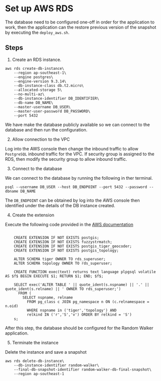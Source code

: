 # Set up AWS RDS

The database need to be configured one-off in order for the application to work,
then the application can the restore previous version of the snapshot by
executing the `deploy_aws.sh`.

## Steps

1. Create an RDS instance.

```
aws rds create-db-instance\
    --region ap-southeast-1\
    --engine postgres\
    --engine-version 9.3.14\
    --db-instance-class db.t2.micro\
    --allocated-storage 5\
    --no-multi-az\
    --db-instance-identifier DB_IDENTIFIER\
    --db-name DB_NAME\
    --master-username DB_USER\
    --master-user-password DB_PASSWORD\
    --port 5432
```

We have make the database publicly available so we can connect to the database
and then run the configuration.

2. Allow connection to the VPC

Log into the AWS console then change the inbound traffic to allow `PostgreSQL`
inbound traffic for the VPC. If security group is assigned to the RDS, then
modify the security group to allow inbound traffic.

3. Connect to the database

We can connect to the database by running the following in ther terminal.

```
psql --username DB_USER --host DB_ENDPOINT --port 5432 --password --dbname DB_NAME
```

The `DB_ENDPOINT` can be obtained by log into the AWS console then identified
under the details of the DB instance created.

4. Create the extension

Execute the following code provided in the [AWS
documentation](http://docs.aws.amazon.com/AmazonRDS/latest/UserGuide/Appendix.PostgreSQL.CommonDBATasks.html#Appendix.PostgreSQL.CommonDBATasks.PostGIS)

```

    CREATE EXTENSION IF NOT EXISTS postgis;
    CREATE EXTENSION IF NOT EXISTS fuzzystrmatch;
    CREATE EXTENSION IF NOT EXISTS postgis_tiger_geocoder;
    CREATE EXTENSION IF NOT EXISTS postgis_topology;

    ALTER SCHEMA tiger OWNER TO rds_superuser;
    ALTER SCHEMA topology OWNER TO rds_superuser;

    CREATE FUNCTION exec(text) returns text language plpgsql volatile AS $f$ BEGIN EXECUTE $1; RETURN $1; END; $f$;

    SELECT exec('ALTER TABLE ' || quote_ident(s.nspname) || '.' || quote_ident(s.relname) || ' OWNER TO rds_superuser;')
      FROM (
        SELECT nspname, relname
          FROM pg_class c JOIN pg_namespace n ON (c.relnamespace = n.oid)
          WHERE nspname in ('tiger','topology') AND
          relkind IN ('r','S','v') ORDER BY relkind = 'S')
    s;
```

After this step, the database should be configured for the Random Walker
application.

5. Terminate the instance

Delete the instance and save a snapshot

```
aws rds delete-db-instance\
    --db-instance-identifier random-walker\
    --final-db-snapshot-identifier random-walker-db-final-snapshot\
    --region ap-southeast-1
```